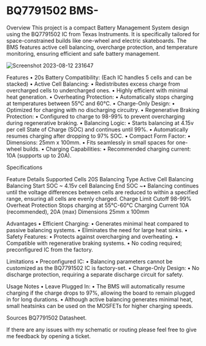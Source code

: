 # BQ7791502 BMS-
Overview
  This project is a compact Battery Management System design using the BQ7791502 IC from Texas Instruments. It is specifically tailored for space-constrained builds like one-wheel and electric skateboards. The BMS features active cell balancing, overcharge protection, and temperature monitoring, ensuring efficient and safe battery management.

![Screenshot 2023-08-12 231647](https://github.com/Bazing89/Onewheel-PEV-Open-source-BMS-/assets/46078524/67177b8c-d4ab-4fdb-a063-5eb55b8456b0)

Features
	•	20s Battery Compatibility: (Each IC handles 5 cells and can be stacked)
	•	Active Cell Balancing:
	•	Redistributes excess charge from overcharged cells to undercharged ones.
	•	Highly efficient with minimal heat generation.
	•	Overheating Protection:
	•	Automatically stops charging at temperatures between 55°C and 60°C.
	•	Charge-Only Design:
	•	Optimized for charging with no discharging circuitry.
	•	Regenerative Braking Protection:
	•	Configured to charge to 98-99% to prevent overcharging during regenerative braking.
	•	Balancing Logic:
	•	Starts balancing at 4.15v per cell State of Charge (SOC) and continues until 99%.
	•	Automatically resumes charging after dropping to 97% SOC.
	•	Compact Form Factor:
	•	Dimensions: 25mm x 100mm.
	•	Fits seamlessly in small spaces for one-wheel builds.
	•	Charging Capabilities:
	•	Recommended charging current: 10A (supports up to 20A).


Specifications

Feature	Details
Supported Cells	20S
Balancing Type	Active Cell Balancing
Balancing Start SOC	~ 4.15v cell
Balancing End SOC	~• Balancing continues until the voltage differences between cells are reduced to within a specified range, ensuring all cells are evenly charged.
Charge Limit Cutoff	98-99%
Overheat Protection	Stops charging at 55°C-60°C
Charging Current	10A (recommended), 20A (max)
Dimensions	25mm x 100mm

Advantages
	•	Efficient Charging:
	•	Generates minimal heat compared to passive balancing systems.
	•	Eliminates the need for large heat sinks.
	•	Safety Features:
	•	Protects against overcharging and overheating.
	•	Compatible with regenerative braking systems.
	•	No coding required; preconfigured IC from the factory.

Limitations
	•	Preconfigured IC:
	•	Balancing parameters cannot be customized as the BQ7791502 IC is factory-set.
	•	Charge-Only Design:
	•	No discharge protection, requiring a separate discharge circuit for safety.


Usage Notes
	•	Leave Plugged In:
	•	The BMS will automatically resume charging if the charge drops to 97%, allowing the board to remain plugged in for long durations.
	•	Although active balancing generates minimal heat, small heatsinks can be used on the MOSFETs for higher charging speeds.

Sources
BQ7791502 Datasheet.

If there are any issues with my schematic or routing please feel free to give me feedback by opening a ticket.




